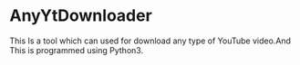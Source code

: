 # AnyYtDownloader
This Is a tool which can used for download any type of YouTube video.And This is programmed using Python3.
